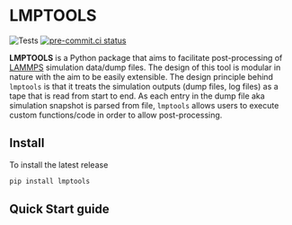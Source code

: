 # LMPTOOLS

![Tests](https://github.com/venkatbala/lmptools/actions/workflows/tests.yml/badge.svg)
[![pre-commit.ci status](https://results.pre-commit.ci/badge/github/venkatBala/lmptools/develop.svg)](https://results.pre-commit.ci/latest/github/venkatBala/lmptools/develop)

**LMPTOOLS** is a Python package that aims to facilitate post-processing of [LAMMPS](https://www.lammps.org/) simulation data/dump files. The design of this tool
is modular in nature with the aim to be easily extensible. The design principle behind `lmptools` is that it treats the simulation outputs (dump files, log files) as a tape that
is read from start to end. As each entry in the dump file aka simulation snapshot is parsed from file, `lmptools` allows users to execute custom functions/code in order to allow post-processing.


## Install

To install the latest release

```bash
pip install lmptools
```


## Quick Start guide
